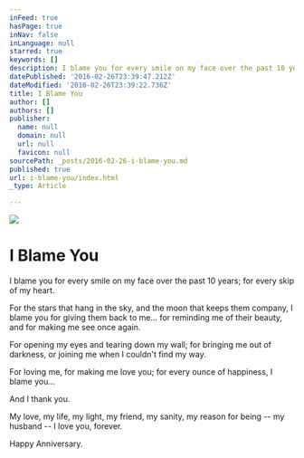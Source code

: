```yaml
---
inFeed: true
hasPage: true
inNav: false
inLanguage: null
starred: true
keywords: []
description: I blame you for every smile on my face over the past 10 years.
datePublished: '2016-02-26T23:39:47.212Z'
dateModified: '2016-02-26T23:39:22.736Z'
title: I Blame You
author: []
authors: []
publisher:
  name: null
  domain: null
  url: null
  favicon: null
sourcePath: _posts/2016-02-26-i-blame-you.md
published: true
url: i-blame-you/index.html
_type: Article

---
```

![](https://the-grid-user-content.s3-us-west-2.amazonaws.com/9f27d9e7-2cd0-4d55-9a92-c8b4973ebd11.jpg)

# I Blame You

I blame you for every smile on my face over the past 10 years; for every skip of my heart.

For the stars that hang in the sky, and the moon that keeps them company, I blame you for giving them back to me... for reminding me of their beauty, and for making me see once again.

For opening my eyes and tearing down my wall; for bringing me out of darkness, or joining me when I couldn't find my way.

For loving me, for making me love you; for every ounce of happiness, I blame you...

And I thank you.

My love, my life, my light, my friend, my sanity, my reason for being -- my husband -- I love you, forever.

Happy Anniversary.